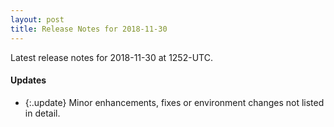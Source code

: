 ```yaml
---
layout: post
title: Release Notes for 2018-11-30
---
```


Latest release notes for 2018-11-30 at 1252-UTC.

<div class='updates' markdown='1'>

#### Updates

- {:.update} Minor enhancements, fixes or environment changes not listed in detail.

</div>



